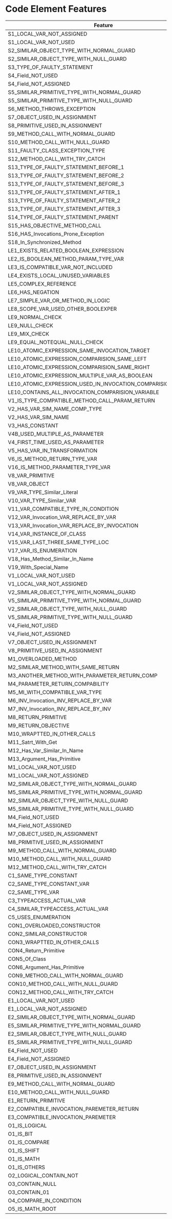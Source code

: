 # Code Element Features

|Feature|
|---|  
|	S1_LOCAL_VAR_NOT_ASSIGNED	|
|	S1_LOCAL_VAR_NOT_USED	|
|	S2_SIMILAR_OBJECT_TYPE_WITH_NORMAL_GUARD	|
|	S2_SIMILAR_OBJECT_TYPE_WITH_NULL_GUARD	|
|	S3_TYPE_OF_FAULTY_STATEMENT	|
|	S4_Field_NOT_USED	|
|	S4_Field_NOT_ASSIGNED	|
|	S5_SIMILAR_PRIMITIVE_TYPE_WITH_NORMAL_GUARD	|
|	S5_SIMILAR_PRIMITIVE_TYPE_WITH_NULL_GUARD	|
|	S6_METHOD_THROWS_EXCEPTION	|
|	S7_OBJECT_USED_IN_ASSIGNMENT	|
|	S8_PRIMITIVE_USED_IN_ASSIGNMENT	|
|	S9_METHOD_CALL_WITH_NORMAL_GUARD	|
|	S10_METHOD_CALL_WITH_NULL_GUARD	|
|	S11_FAULTY_CLASS_EXCEPTION_TYPE	|
|	S12_METHOD_CALL_WITH_TRY_CATCH	|
|	S13_TYPE_OF_FAULTY_STATEMENT_BEFORE_1	|
|	S13_TYPE_OF_FAULTY_STATEMENT_BEFORE_2	|
|	S13_TYPE_OF_FAULTY_STATEMENT_BEFORE_3	|
|	S13_TYPE_OF_FAULTY_STATEMENT_AFTER_1	|
|	S13_TYPE_OF_FAULTY_STATEMENT_AFTER_2	|
|	S13_TYPE_OF_FAULTY_STATEMENT_AFTER_3	|
|	S14_TYPE_OF_FAULTY_STATEMENT_PARENT	|
|	S15_HAS_OBJECTIVE_METHOD_CALL	|
|	S16_HAS_Invocations_Prone_Exception	|
|	S18_In_Synchronized_Method	|
|	LE1_EXISTS_RELATED_BOOLEAN_EXPRESSION	|
|	LE2_IS_BOOLEAN_METHOD_PARAM_TYPE_VAR	|
|	LE3_IS_COMPATIBLE_VAR_NOT_INCLUDED	|
|	LE4_EXISTS_LOCAL_UNUSED_VARIABLES	|
|	LE5_COMPLEX_REFERENCE	|
|	LE6_HAS_NEGATION	|
|	LE7_SIMPLE_VAR_OR_METHOD_IN_LOGIC	|
|	LE8_SCOPE_VAR_USED_OTHER_BOOLEXPER	|
|	LE9_NORMAL_CHECK	|
|	LE9_NULL_CHECK	|
|	LE9_MIX_CHECK	|
|	LE9_EQUAL_NOTEQUAL_NULL_CHECK	|
|	LE10_ATOMIC_EXPRESSION_SAME_INVOCATION_TARGET	|
|	LE10_ATOMIC_EXPRESSION_COMPARISION_SAME_LEFT	|
|	LE10_ATOMIC_EXPRESSION_COMPARISION_SAME_RIGHT	|
|	LE10_ATOMIC_EXPRESSION_MULTIPLE_VAR_AS_BOOLEAN	|
|	LE10_ATOMIC_EXPRESSION_USED_IN_INVOCATION_COMPARISION_VARIABLE	|
|	LE10_CONTAINS_ALL_INVOCATION_COMPARISION_VARIABLE	|
|	V1_IS_TYPE_COMPATIBLE_METHOD_CALL_PARAM_RETURN	|
|	V2_HAS_VAR_SIM_NAME_COMP_TYPE	|
|	V2_HAS_VAR_SIM_NAME	|
|	V3_HAS_CONSTANT	|
|	V4B_USED_MULTIPLE_AS_PARAMETER	|
|	V4_FIRST_TIME_USED_AS_PARAMETER	|
|	V5_HAS_VAR_IN_TRANSFORMATION	|
|	V6_IS_METHOD_RETURN_TYPE_VAR	|
|	V16_IS_METHOD_PARAMETER_TYPE_VAR	|
|	V8_VAR_PRIMITIVE	|
|	V8_VAR_OBJECT	|
|	V9_VAR_TYPE_Similar_Literal	|
|	V10_VAR_TYPE_Similar_VAR	|
|	V11_VAR_COMPATIBLE_TYPE_IN_CONDITION	|
|	V12_VAR_Invocation_VAR_REPLACE_BY_VAR	|
|	V13_VAR_Invocation_VAR_REPLACE_BY_INVOCATION	|
|	V14_VAR_INSTANCE_OF_CLASS	|
|	V15_VAR_LAST_THREE_SAME_TYPE_LOC	|
|	V17_VAR_IS_ENUMERATION	|
|	V18_Has_Method_Similar_In_Name	|
|	V19_With_Special_Name	|
|	V1_LOCAL_VAR_NOT_USED	|
|	V1_LOCAL_VAR_NOT_ASSIGNED	|
|	V2_SIMILAR_OBJECT_TYPE_WITH_NORMAL_GUARD	|
|	V5_SIMILAR_PRIMITIVE_TYPE_WITH_NORMAL_GUARD	|
|	V2_SIMILAR_OBJECT_TYPE_WITH_NULL_GUARD	|
|	V5_SIMILAR_PRIMITIVE_TYPE_WITH_NULL_GUARD	|
|	V4_Field_NOT_USED	|
|	V4_Field_NOT_ASSIGNED	|
|	V7_OBJECT_USED_IN_ASSIGNMENT	|
|	V8_PRIMITIVE_USED_IN_ASSIGNMENT	|
|	M1_OVERLOADED_METHOD	|
|	M2_SIMILAR_METHOD_WITH_SAME_RETURN	|
|	M3_ANOTHER_METHOD_WITH_PARAMETER_RETURN_COMP	|
|	M4_PARAMETER_RETURN_COMPABILITY	|
|	M5_MI_WITH_COMPATIBLE_VAR_TYPE	|
|	M6_INV_Invocation_INV_REPLACE_BY_VAR	|
|	M7_INV_Invocation_INV_REPLACE_BY_INV	|
|	M8_RETURN_PRIMITIVE	|
|	M9_RETURN_OBJECTIVE	|
|	M10_WRAPTTED_IN_OTHER_CALLS	|
|	M11_Satrt_With_Get	|
|	M12_Has_Var_Similar_In_Name	|
|	M13_Argument_Has_Primitive	|
|	M1_LOCAL_VAR_NOT_USED	|
|	M1_LOCAL_VAR_NOT_ASSIGNED	|
|	M2_SIMILAR_OBJECT_TYPE_WITH_NORMAL_GUARD	|
|	M5_SIMILAR_PRIMITIVE_TYPE_WITH_NORMAL_GUARD	|
|	M2_SIMILAR_OBJECT_TYPE_WITH_NULL_GUARD	|
|	M5_SIMILAR_PRIMITIVE_TYPE_WITH_NULL_GUARD	|
|	M4_Field_NOT_USED	|
|	M4_Field_NOT_ASSIGNED	|
|	M7_OBJECT_USED_IN_ASSIGNMENT	|
|	M8_PRIMITIVE_USED_IN_ASSIGNMENT	|
|	M9_METHOD_CALL_WITH_NORMAL_GUARD	|
|	M10_METHOD_CALL_WITH_NULL_GUARD	|
|	M12_METHOD_CALL_WITH_TRY_CATCH	|
|	C1_SAME_TYPE_CONSTANT	|
|	C2_SAME_TYPE_CONSTANT_VAR	|
|	C2_SAME_TYPE_VAR	|
|	C3_TYPEACCESS_ACTUAL_VAR	|
|	C4_SIMILAR_TYPEACCESS_ACTUAL_VAR	|
|	C5_USES_ENUMERATION	|
|	CON1_OVERLOADED_CONSTRUCTOR	|
|	CON2_SIMILAR_CONSTRUCTOR	|
|	CON3_WRAPTTED_IN_OTHER_CALLS	|
|	CON4_Return_Primitive	|
|	CON5_Of_Class	|
|	CON6_Argument_Has_Primitive	|
|	CON9_METHOD_CALL_WITH_NORMAL_GUARD	|
|	CON10_METHOD_CALL_WITH_NULL_GUARD	|
|	CON12_METHOD_CALL_WITH_TRY_CATCH	|
|	E1_LOCAL_VAR_NOT_USED	|
|	E1_LOCAL_VAR_NOT_ASSIGNED	|
|	E2_SIMILAR_OBJECT_TYPE_WITH_NORMAL_GUARD	|
|	E5_SIMILAR_PRIMITIVE_TYPE_WITH_NORMAL_GUARD	|
|	E2_SIMILAR_OBJECT_TYPE_WITH_NULL_GUARD	|
|	E5_SIMILAR_PRIMITIVE_TYPE_WITH_NULL_GUARD	|
|	E4_Field_NOT_USED	|
|	E4_Field_NOT_ASSIGNED	|
|	E7_OBJECT_USED_IN_ASSIGNMENT	|
|	E8_PRIMITIVE_USED_IN_ASSIGNMENT	|
|	E9_METHOD_CALL_WITH_NORMAL_GUARD	|
|	E10_METHOD_CALL_WITH_NULL_GUARD	|
|	E1_RETURN_PRIMITIVE	|
|	E2_COMPATIBLE_INVOCATION_PAREMETER_RETURN	|
|	E3_COMPATIBLE_INVOCATION_PAREMETER	|
|	O1_IS_LOGICAL	|
|	O1_IS_BIT	|
|	O1_IS_COMPARE	|
|	O1_IS_SHIFT	|
|	O1_IS_MATH	|
|	O1_IS_OTHERS	|
|	O2_LOGICAL_CONTAIN_NOT	|
|	O3_CONTAIN_NULL	|
|	O3_CONTAIN_01	|
|	O4_COMPARE_IN_CONDITION	|
|	O5_IS_MATH_ROOT	|